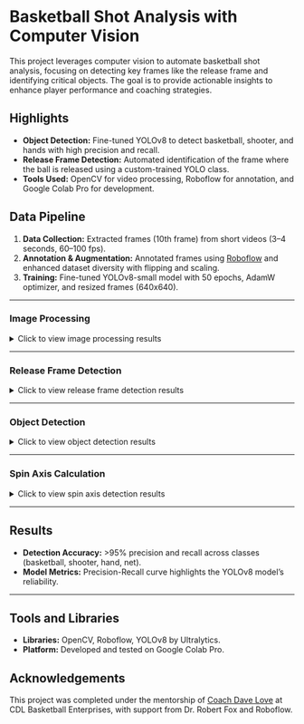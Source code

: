 # Basketball Shot Analysis with Computer Vision

This project leverages computer vision to automate basketball shot analysis, focusing on detecting key frames like the release frame and identifying critical objects. The goal is to provide actionable insights to enhance player performance and coaching strategies.

## Highlights
- **Object Detection:** Fine-tuned YOLOv8 to detect basketball, shooter, and hands with high precision and recall.
- **Release Frame Detection:** Automated identification of the frame where the ball is released using a custom-trained YOLO class.
- **Tools Used:** OpenCV for video processing, Roboflow for annotation, and Google Colab Pro for development.

## Data Pipeline
1. **Data Collection:** Extracted frames (10th frame) from short videos (3–4 seconds, 60–100 fps).
2. **Annotation & Augmentation:** Annotated frames using [Roboflow](https://roboflow.com/) and enhanced dataset diversity with flipping and scaling.
3. **Training:** Fine-tuned YOLOv8-small model with 50 epochs, AdamW optimizer, and resized frames (640x640).

---

### Image Processing
<details>
<summary>Click to view image processing results</summary>
<p align="center">
<img src="images_and_results/image_processing_1.png" alt="Image Processing" width="600"/>
<img src="images_and_results/image_processing_2.png" alt="Image Processing" width="600"/>
<img src="images_and_results/image_processing_3.png" alt="Image Processing" width="600"/>
<br>**Figure:** Processed frames showing the detection of features for basketball shot analysis.
</p>
</details>

---

### Release Frame Detection
<details>
<summary>Click to view release frame detection results</summary>
<p align="center">
<img src="images_and_results/release_frame_detection.png" alt="Release Frame Detection" width="600"/>
<br>**Figure:** Frames showcasing the detection of the release frame in a basketball shot.
</p>
</details>

---

### Object Detection
<details>
<summary>Click to view object detection results</summary>
<p align="center">
<img src="images_and_results/object_detection.png" alt="Object Detection" width="600"/>
<br>**Figure:** YOLOv8 detections of the basketball, shooter, and other objects.
</p>
</details>

---

### Spin Axis Calculation
<details>
<summary>Click to view spin axis detection results</summary>
<p align="center">
<img src="images_and_results/spin_axis_calculations.png" alt="Spin Axis Calculation" width="600"/>
<br>**Figure:** Tracked white dots on the basketball used for spin axis calculations.
</p>
</details>

---

## Results
- **Detection Accuracy:** >95% precision and recall across classes (basketball, shooter, hand, net).
- **Model Metrics:** Precision-Recall curve highlights the YOLOv8 model’s reliability.

---

## Tools and Libraries
- **Libraries:** OpenCV, Roboflow, YOLOv8 by Ultralytics.
- **Platform:** Developed and tested on Google Colab Pro.

## Acknowledgements
This project was completed under the mentorship of [Coach Dave Love](https://www.instagram.com/coachdavelove/?hl=en) at CDL Basketball Enterprises, with support from Dr. Robert Fox and Roboflow.
